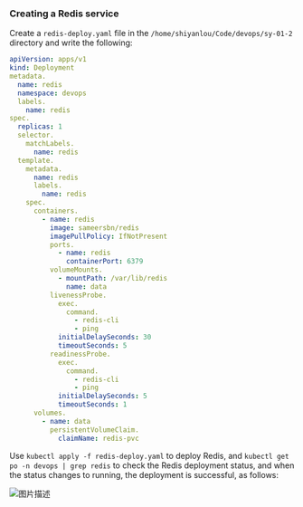 ### Creating a Redis service

Create a `redis-deploy.yaml` file in the `/home/shiyanlou/Code/devops/sy-01-2` directory and write the following:

```yaml
apiVersion: apps/v1
kind: Deployment
metadata.
  name: redis
  namespace: devops
  labels.
    name: redis
spec.
  replicas: 1
  selector.
    matchLabels.
      name: redis
  template.
    metadata.
      name: redis
      labels.
        name: redis
    spec.
      containers.
        - name: redis
          image: sameersbn/redis
          imagePullPolicy: IfNotPresent
          ports.
            - name: redis
              containerPort: 6379
          volumeMounts.
            - mountPath: /var/lib/redis
              name: data
          livenessProbe.
            exec.
              command.
                - redis-cli
                - ping
            initialDelaySeconds: 30
            timeoutSeconds: 5
          readinessProbe.
            exec.
              command.
                - redis-cli
                - ping
            initialDelaySeconds: 5
            timeoutSeconds: 1
      volumes.
        - name: data
          persistentVolumeClaim.
            claimName: redis-pvc
```

Use `kubectl apply -f redis-deploy.yaml` to deploy Redis, and `kubectl get po -n devops | grep redis` to check the Redis deployment status, and when the status changes to running, the deployment is successful, as follows:

![图片描述](https://doc.shiyanlou.com/courses/10022/2123746/6910246e42e39479719641b445cbe61e-0/wm)
